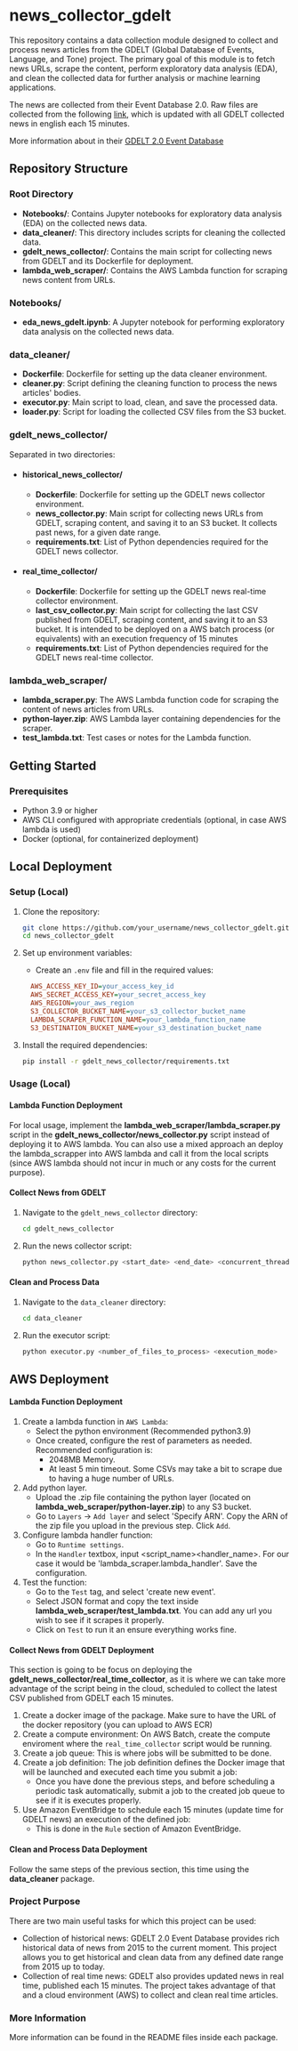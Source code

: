 # news_collector_gdelt

This repository contains a data collection module designed to collect and process news articles from the GDELT (Global Database of Events, Language, and Tone) project. The primary goal of this module is to fetch news URLs, scrape the content, perform exploratory data analysis (EDA), and clean the collected data for further analysis or machine learning applications.

The news are collected from their Event Database 2.0. Raw files are collected from the following [link](http://data.gdeltproject.org/gdeltv2/masterfilelist.txt), which is updated with all GDELT collected news in english each 15 minutes.

More information about in their [GDELT 2.0 Event Database](https://blog.gdeltproject.org/gdelt-2-0-our-global-world-in-realtime/)

## Repository Structure

### Root Directory

- **Notebooks/**: Contains Jupyter notebooks for exploratory data analysis (EDA) on the collected news data.
- **data_cleaner/**: This directory includes scripts for cleaning the collected data.
- **gdelt_news_collector/**: Contains the main script for collecting news from GDELT and its Dockerfile for deployment.
- **lambda_web_scraper/**: Contains the AWS Lambda function for scraping news content from URLs.

### Notebooks/

- **eda_news_gdelt.ipynb**: A Jupyter notebook for performing exploratory data analysis on the collected news data.

### data_cleaner/

- **Dockerfile**: Dockerfile for setting up the data cleaner environment.
- **cleaner.py**: Script defining the cleaning function to process the news articles' bodies.
- **executor.py**: Main script to load, clean, and save the processed data.
- **loader.py**: Script for loading the collected CSV files from the S3 bucket.

### gdelt_news_collector/
Separated in two directories:
- #### historical_news_collector/

    - **Dockerfile**: Dockerfile for setting up the GDELT news collector environment.
    - **news_collector.py**: Main script for collecting news URLs from GDELT, scraping content, and saving it to an S3 bucket. It collects past news, for a given date range.
    - **requirements.txt**: List of Python dependencies required for the GDELT news collector.

- #### real_time_collector/

    - **Dockerfile**: Dockerfile for setting up the GDELT news real-time collector environment.
    - **last_csv_collector.py**: Main script for collecting the last CSV published from GDELT, scraping content, and saving it to an S3 bucket. It is intended to be deployed on a AWS batch process (or equivalents) with an execution frequency of 15 minutes
    - **requirements.txt**: List of Python dependencies required for the GDELT news real-time collector.

### lambda_web_scraper/

- **lambda_scraper.py**: The AWS Lambda function code for scraping the content of news articles from URLs.
- **python-layer.zip**: AWS Lambda layer containing dependencies for the scraper.
- **test_lambda.txt**: Test cases or notes for the Lambda function.

## Getting Started

### Prerequisites

- Python 3.9 or higher
- AWS CLI configured with appropriate credentials (optional, in case AWS lambda is used)
- Docker (optional, for containerized deployment)

## Local Deployment
### Setup (Local)

1. Clone the repository:
    ```sh
    git clone https://github.com/your_username/news_collector_gdelt.git
    cd news_collector_gdelt
    ```

2. Set up environment variables:
    - Create an `.env` file and fill in the required values:
      
    ```ini
      AWS_ACCESS_KEY_ID=your_access_key_id
      AWS_SECRET_ACCESS_KEY=your_secret_access_key
      AWS_REGION=your_aws_region
      S3_COLLECTOR_BUCKET_NAME=your_s3_collector_bucket_name
      LAMBDA_SCRAPER_FUNCTION_NAME=your_lambda_function_name
      S3_DESTINATION_BUCKET_NAME=your_s3_destination_bucket_name
      ```

3. Install the required dependencies:
    ```sh
    pip install -r gdelt_news_collector/requirements.txt
    ```

### Usage (Local)

#### Lambda Function Deployment

For local usage, implement the  **lambda_web_scraper/lambda_scraper.py** script in the **gdelt_news_collector/news_collector.py** script instead of deploying it to AWS lambda. You can also use a mixed approach an deploy the lambda_scrapper into AWS lambda and call it from the local scripts (since AWS lambda should not incur in much or any costs for the current purpose).

#### Collect News from GDELT

1. Navigate to the `gdelt_news_collector` directory:
    ```sh
    cd gdelt_news_collector
    ```

2. Run the news collector script:
    ```sh
    python news_collector.py <start_date> <end_date> <concurrent_threads> <retry_skipped_dates>
    ```

#### Clean and Process Data

1. Navigate to the `data_cleaner` directory:
    ```sh
    cd data_cleaner
    ```

2. Run the executor script:
    ```sh
    python executor.py <number_of_files_to_process> <execution_mode>
    ```

## AWS Deployment

#### Lambda Function Deployment

1. Create a lambda function in `AWS Lambda`:
    - Select the python environment (Recommended python3.9)
    - Once created, configure the rest of parameters as needed. Recommended configuration is:
        - 2048MB Memory.
        - At least 5 min timeout. Some CSVs may take a bit to scrape due to having a huge number of URLs.
2. Add python layer.
    - Upload the .zip file containing the python layer (located on **lambda_web_scraper/python-layer.zip**) to any S3 bucket.
    - Go to `Layers` -> `Add layer` and select 'Specify ARN'. Copy the ARN of the zip file you upload in the previous step. Click `Add`.
3. Configure lambda handler function:
    - Go to `Runtime settings`.
    - In the `Handler` textbox, input <script_name><handler_name>. For our case it would be 'lambda_scraper.lambda_handler'. Save the configuration.
4. Test the function:
    - Go to the `Test` tag, and select 'create new event'.
    - Select JSON format and copy the text inside **lambda_web_scraper/test_lambda.txt**. You can add any url you wish to see if it scrapes it properly.
    - Click on `Test` to run it an ensure everything works fine.

#### Collect News from GDELT Deployment

This section is going to be focus on deploying the **gdelt_news_collector/real_time_collector**, as it is where we can take more advantage of the script being in the cloud, scheduled to collect the latest CSV published from GDELT each 15 minutes.

1. Create a docker image of the package. Make sure to have the URL of the docker repository (you can upload to AWS ECR)
2. Create a compute environment: On AWS Batch, create the compute enviroment where the `real_time_collector` script would be running.
3. Create a job queue: This is where jobs will be submitted to be done.
4. Create a job definition: The job definition defines the Docker image that will be launched and executed each time you submit a job:
    - Once you have done the previous steps, and before scheduling a periodic task automatically, submit a job to the created job queue to see if it is executes properly.
6. Use Amazon EventBridge to schedule each 15 minutes (update time for GDELT news) an execution of the defined job:
    - This is done in the `Rule` section of Amazon EventBridge.

#### Clean and Process Data Deployment

Follow the same steps of the previous section, this time using the **data_cleaner** package.

### Project Purpose

There are two main useful tasks for which this project can be used:
- Collection of historical news: GDELT 2.0 Event Database provides rich historical data of news from 2015 to the current moment. This project allows you to get historical and clean data from any defined date range from 2015 up to today.
- Collection of real time news: GDELT also provides updated news in real time, published each 15 minutes. The project takes advantage of that and a cloud environment (AWS) to collect and clean real time articles.

### More Information

More information can be found in the README files inside each package.
